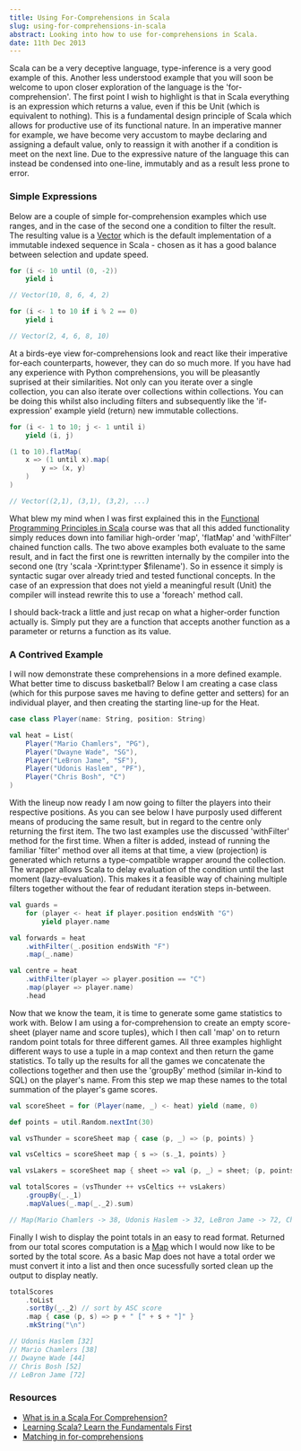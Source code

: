 ```yaml
---
title: Using For-Comprehensions in Scala
slug: using-for-comprehensions-in-scala
abstract: Looking into how to use for-comprehensions in Scala.
date: 11th Dec 2013
---
```


Scala can be a very deceptive language, type-inference is a very good example of this.
Another less understood example that you will soon be welcome to upon closer exploration of the language is the 'for-comprehension'.
The first point I wish to highlight is that in Scala everything is an expression which returns a value, even if this be Unit (which is equivalent to nothing).
This is a fundamental design principle of Scala which allows for productive use of its functional nature.
In an imperative manner for example, we have become very accustom to maybe declaring and assigning a default value, only to reassign it with another if a condition is meet on the next line.
Due to the expressive nature of the language this can instead be condensed into one-line, immutably and as a result less prone to error.

### Simple Expressions

Below are a couple of simple for-comprehension examples which use ranges, and in the case of the second one a condition to filter the result.
The resulting value is a [Vector](http://www.scala-lang.org/api/current/index.html#scala.collection.immutable.Vector) which is the default implementation of a immutable indexed sequence in Scala - chosen as it has a good balance between selection and update speed.

~~~ .scala
for (i <- 10 until (0, -2))
    yield i

// Vector(10, 8, 6, 4, 2)

for (i <- 1 to 10 if i % 2 == 0)
    yield i

// Vector(2, 4, 6, 8, 10)
~~~

At a birds-eye view for-comprehensions look and react like their imperative for-each counterparts, however, they can do so much more.
If you have had any experience with Python comprehensions, you will be pleasantly suprised at their similarities.
Not only can you iterate over a single collection, you can also iterate over collections within collections.
You can be doing this whilst also including filters and subsequently like the 'if-expression' example yield (return) new immutable collections.

~~~ .scala
for (i <- 1 to 10; j <- 1 until i)
    yield (i, j)

(1 to 10).flatMap(
    x => (1 until x).map(
        y => (x, y)
    )
)

// Vector((2,1), (3,1), (3,2), ...)
~~~

What blew my mind when I was first explained this in the [Functional Programming Principles in Scala](http://www.coursera.org/course/progfun) course was that all this added functionality simply reduces down into familiar high-order 'map', 'flatMap' and 'withFilter' chained function calls.
The two above examples both evaluate to the same result, and in fact the first one is rewritten internally by the compiler into the second one (try 'scala -Xprint:typer $filename').
So in essence it simply is syntactic sugar over already tried and tested functional concepts.
In the case of an expression that does not yield a meaningful result (Unit) the compiler will instead rewrite this to use a 'foreach' method call.

I should back-track a little and just recap on what a higher-order function actually is.
Simply put they are a function that accepts another function as a parameter or returns a function as its value.

### A Contrived Example

I will now demonstrate these comprehensions in a more defined example.
What better time to discuss basketball?
Below I am creating a case class (which for this purpose saves me having to define getter and setters) for an individual player, and then creating the starting line-up for the Heat.

~~~ .scala
case class Player(name: String, position: String)

val heat = List(
    Player("Mario Chamlers", "PG"),
    Player("Dwayne Wade", "SG"),
    Player("LeBron Jame", "SF"),
    Player("Udonis Haslem", "PF"),
    Player("Chris Bosh", "C")
)
~~~

With the lineup now ready I am now going to filter the players into their respective positions.
As you can see below I have purposly used different means of producing the same result, but in regard to the centre only returning the first item.
The two last examples use the discussed 'withFilter' method for the first time.
When a filter is added, instead of running the familiar 'filter' method over all items at that time, a view (projection) is generated which returns a type-compatible wrapper around the collection.
The wrapper allows Scala to delay evaluation of the condition until the last moment (lazy-evaluation).
This makes it a feasible way of chaining multiple filters together without the fear of redudant iteration steps in-between.

~~~ .scala
val guards =
    for (player <- heat if player.position endsWith "G")
        yield player.name

val forwards = heat
    .withFilter(_.position endsWith "F")
    .map(_.name)

val centre = heat
    .withFilter(player => player.position == "C")
    .map(player => player.name)
    .head
~~~

Now that we know the team, it is time to generate some game statistics to work with.
Below I am using a for-comprehension to create an empty score-sheet (player name and score tuples), which I then call 'map' on to return random point totals for three different games.
All three examples highlight different ways to use a tuple in a map context and then return the game statistics.
To tally up the results for all the games we concatenate the collections together and then use the 'groupBy' method (similar in-kind to SQL) on the player's name.
From this step we map these names to the total summation of the player's game scores.

~~~ .scala
val scoreSheet = for (Player(name, _) <- heat) yield (name, 0)

def points = util.Random.nextInt(30)

val vsThunder = scoreSheet map { case (p, _) => (p, points) }

val vsCeltics = scoreSheet map { s => (s._1, points) }

val vsLakers = scoreSheet map { sheet => val (p, _) = sheet; (p, points) }

val totalScores = (vsThunder ++ vsCeltics ++ vsLakers)
    .groupBy(_._1)
    .mapValues(_.map(_._2).sum)

// Map(Mario Chamlers -> 38, Udonis Haslem -> 32, LeBron Jame -> 72, Chris Bosh -> 52, Dwayne Wade -> 44)
~~~

Finally I wish to display the point totals in an easy to read format.
Returned from our total scores computation is a [Map](http://www.scala-lang.org/api/current/index.html#scala.collection.immutable.Map) which I would now like to be sorted by the total score.
As a basic Map does not have a total order we must convert it into a list and then once sucessfully sorted clean up the output to display neatly.

~~~ .scala
totalScores
    .toList
    .sortBy(_._2) // sort by ASC score
    .map { case (p, s) => p + " [" + s + "]" }
    .mkString("\n")

// Udonis Haslem [32]
// Mario Chamlers [38]
// Dwayne Wade [44]
// Chris Bosh [52]
// LeBron Jame [72]
~~~

### Resources

- [What is in a Scala For Comprehension?](http://tataryn.net/2011/10/whats-in-a-scala-for-comprehension/)
- [Learning Scala? Learn the Fundamentals First](http://tataryn.net/2011/10/learning-scala-learn-the-fundamentals-first/)
- [Matching in for-comprehensions](http://daily-scala.blogspot.co.uk/2010/01/matching-in-for-comprehensions.html)